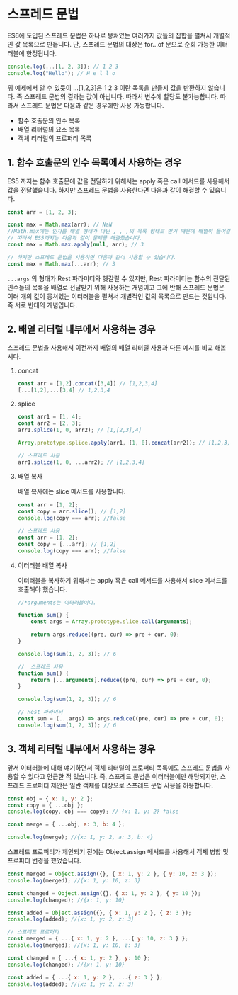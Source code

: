 # 스프레드 문법

ES6에 도입된 스프레드 문법은 하나로 뭉쳐있는 여러가지 값들의 집합을 펼쳐서 개별적인 값 목록으로 만듭니다. 단, 스프레드 문법의 대상은 for...of 문으로 순회 가능한 이터러블에 한정됩니다.

```jsx
console.log(...[1, 2, 3]); // 1 2 3
console.log("Hello"); // H e l l o
```

위 예제에서 알 수 있듯이 ...[1,2,3]은 1 2 3 이란 목록을 만들지 값을 반환하지 않습니다. 즉 스프레드 문법의 결과는 값이 아닙니다. 따라서 변수에 할당도 불가능합니다. 따라서 스프레드 문법은 다음과 같은 경우에만 사용 가능합니다.

-   함수 호출문의 인수 목록
-   배열 리터럴의 요소 목록
-   객체 리터럴의 프로퍼티 목록

## 1. 함수 호출문의 인수 목록에서 사용하는 경우

ES5 까지는 함수 호출문에 값을 전달하기 위해서는 apply 혹은 call 메서드를 사용해서 값을 전달했습니다. 하지만 스프레드 문법을 사용한다면 다음과 같이 해결할 수 있습니다.

```jsx
const arr = [1, 2, 3];

const max = Math.max(arr); // NaN
//Math.max에는 인자를 배열 형태가 아닌 , , ,의 목록 형태로 받기 때문에 배열이 들어갈 수 없습니다.
// 따라서 ES5까지는 다음과 같이 문제를 해결했습니다.
const max = Math.max.apply(null, arr); // 3

// 하지만 스프레드 문법을 사용하면 다음과 같이 사용할 수 있습니다.
const max = Math.max(...arr); // 3
```

`...args` 의 형태가 Rest 파라미터와 헷갈릴 수 있지만, Rest 파라미터는 함수의 전달된 인수들의 목록을 배열로 전달받기 위해 사용하는 개념이고 그에 반해 스프레드 문법은 여러 개의 값이 뭉쳐있는 이터러블을 펼쳐서 개별적인 값의 목록으로 만드는 것입니다. 즉 서로 반대의 개념입니다.

## 2. 배열 리터럴 내부에서 사용하는 경우

스프레드 문법을 사용해서 이전까지 배열의 배열 리터럴 사용과 다른 예시를 비교 해봅시다.

1. concat

    ```jsx
    const arr = [1,2].concat([3,4]) // [1,2,3,4]
    [...[1,2],...[3,4] // 1,2,3,4
    ```

2. splice

    ```jsx
    const arr1 = [1, 4];
    const arr2 = [2, 3];
    arr1.splice(1, 0, arr2); // [1,[2,3],4]

    Array.prototype.splice.apply(arr1, [1, 0].concat(arr2)); // [1,2,3,4]

    // 스프레드 사용
    arr1.splice(1, 0, ...arr2); // [1,2,3,4]
    ```

3. 배열 복사

    배열 복사에는 slice 메서드를 사용합니다.

    ```jsx
    const arr = [1, 2];
    const copy = arr.slice(); // [1,2]
    console.log(copy === arr); //false

    // 스프레드 사용
    const arr = [1, 2];
    const copy = [...arr]; // [1,2]
    console.log(copy === arr); //false
    ```

4. 이터러블 배열 복사

    이터러블을 복사하기 위해서는 apply 혹은 call 메서드를 사용해서 slice 메서드를 호출해야 했습니다.

    ```jsx
    //*arguments는 이터러블이다.

    function sum() {
        const args = Array.prototype.slice.call(arguments);

        return args.reduce((pre, cur) => pre + cur, 0);
    }

    console.log(sum(1, 2, 3)); // 6

    //  스프레드 사용
    function sum() {
        return [...arguments].reduce((pre, cur) => pre + cur, 0);
    }

    console.log(sum(1, 2, 3)); // 6

    // Rest 파라미터
    const sum = (...args) => args.reduce((pre, cur) => pre + cur, 0);
    console.log(sum(1, 2, 3)); // 6
    ```

## 3. 객체 리터럴 내부에서 사용하는 경우

앞서 이터러블에 대해 얘기하면서 객체 리터럴의 프로퍼티 목록에도 스프레드 문법을 사용할 수 있다고 언급한 적 있습니다. 즉, 스프레드 문법은 이터러블에만 해당되지만, 스프레드 프로퍼티 제안은 일반 객체를 대상으로 스프레드 문법 사용을 허용합니다.

```jsx
const obj = { x: 1, y: 2 };
const copy = { ...obj };
console.log(copy, obj === copy); // {x: 1, y: 2} false

const merge = { ...obj, a: 3, b: 4 };

console.log(merge); //{x: 1, y: 2, a: 3, b: 4}
```

스프레드 프로퍼티가 제안되기 전에는 Object.assign 메서드를 사용해서 객체 병합 및 프로퍼티 변경을 했었습니다.

```jsx
const merged = Object.assign({}, { x: 1, y: 2 }, { y: 10, z: 3 });
console.log(merged); //{x: 1, y: 10, z: 3}

const changed = Object.assign({}, { x: 1, y: 2 }, { y: 10 });
console.log(changed); //{x: 1, y: 10}

const added = Object.assign({}, { x: 1, y: 2 }, { z: 3 });
console.log(added); //{x: 1, y: 2, z: 3}

// 스프레드 프로퍼티
const merged = { ...{ x: 1, y: 2 }, ...{ y: 10, z: 3 } };
console.log(merged); //{x: 1, y: 10, z: 3}

const changed = { ...{ x: 1, y: 2 }, y: 10 };
console.log(changed); //{x: 1, y: 10}

const added = { ...{ x: 1, y: 2 }, ...{ z: 3 } };
console.log(added); //{x: 1, y: 2, z: 3}
```
